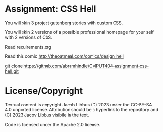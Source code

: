 Assignment: CSS Hell
====================

You will skin 3 project gutenberg stories with custom CSS.

You will skin 2 versions of a possible professional homepage for your
self with 2 versions of CSS.

Read requirements.org

Read this comic http://theoatmeal.com/comics/design_hell

git clone https://github.com/abramhindle/CMPUT404-assignment-css-hell.git

License/Copyright
=================

Textual content is copyright Jacob Libbus (C) 2023 under the CC-BY-SA
4.0 unported license. Attribution should be a hyperlink to the
repository and (C) 2023 Jacov Libbus visibile in the text.

Code is licensed under the Apache 2.0 license.


